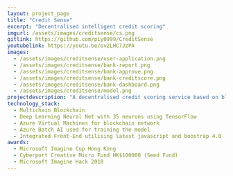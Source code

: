 ```yaml
---
layout: project_page
title: "Credit Sense"
excerpt: "Decentralised intelligent credit scoring"
imgurl: /assets/images/creditsense/cs.png
gitlink: https://github.com/piy0999/CreditSense
youtubelink: https://youtu.be/ov2LHC7JzPA 
images:
  - /assets/images/creditsense/user-application.png
  - /assets/images/creditsense/bank-report.png
  - /assets/images/creditsense/bank-approve.png
  - /assets/images/creditsense/bank-creditscore.png
  - /assets/images/creditsense/bank-dashboard.png
  - /assets/images/creditsense/model.png
projectdescription: "A decentralised credit scoring service based on blockchain which employs deep learning to calculate an intelligent credit score based on the credit history, delinquencies and 73 other parameters which are usually accounted while calculating a comprehensive credit score to promote collaboration among banks for comprehensive collaborated credit reports"
technology_stack: 
  - Multichain Blockchain 
  - Deep Learning Neural Net with 35 neurons using TensorFlow
  - Azure Virtual Machines for blockchain network 
  - Azure Batch AI used for training the model
  - Integrated Front-End utilising latest javascript and boostrap 4.0
awards:
  - Microsoft Imagine Cup Hong Kong
  - Cyberport Creative Micro Fund HK$100000 (Seed Fund)
  - Microsoft Imagine Hack 2018
---
```


